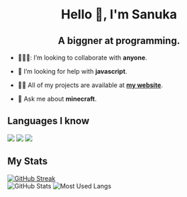 <h1 align="center">Hello 👋, I'm Sanuka</h1>
<h2 align="center">A biggner at programming.</h2>

- 🧑‍🤝‍🧑: I’m looking to collaborate with **anyone**.

- 🤝 I’m looking for help with **javascript**.

- 👨‍💻 All of my projects are available at **<a href="https://itzsanuka.great-site.net/" targe="blank">my website</a>**.

- 💬 Ask me about **minecraft**.

## Languages I know
<p align=left>
  <img src="https://img.icons8.com/color/48/000000/html-5.png"/>
  <img src="https://img.icons8.com/color/48/000000/css3.png"/>
  <img src="https://img.icons8.com/color/48/000000/javascript.png"/>
 </p>

 ## My Stats
[![GitHub Streak](https://github-readme-streak-stats.herokuapp.com?user=ItzSanuka&theme=blueberry&hide_border=true&date_format=M%20j%5B%2C%20Y%5D&card_width=600)](https://git.io/streak-stats)
<br />
![GitHub Stats](https://github-readme-stats.vercel.app/api?username=ItzSanuka&show_icons=true&count_private=true&theme=react&hide_border=true&bg_color=0D1117)
![Most Used Langs](https://github-readme-stats.vercel.app/api/top-langs/?username=ItzSanuka&langs_count=8&count_private=true&layout=compact&theme=react&hide_border=true&bg_color=0D1117)
